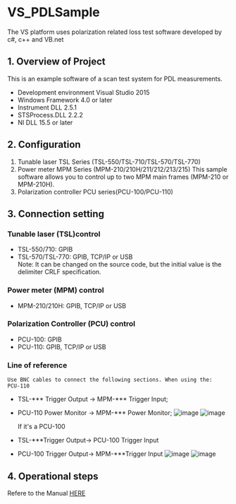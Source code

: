 # VS_PDLSample
 The VS platform uses polarization related loss test software developed by c#, c++ and VB.net

## 1. Overview of Project
This is an example software of a scan test system for PDL measurements.
  + Development environment  Visual Studio 2015
  +	Windows Framework        4.0 or later
  +	Instrument DLL           2.5.1
  +	STSProcess.DLL           2.2.2
  +	NI DLL                   15.5 or later

## 2. Configuration
1.	Tunable laser TSL Series (TSL-550/TSL-710/TSL-570/TSL-770)
2.	Power meter MPM Series (MPM-210/210H/211/212/213/215)
   This sample software allows you to control up to two MPM main frames (MPM-210 or MPM-210H).
3.	Polarization controller PCU series(PCU-100/PCU-110)

## 3. Connection setting
### Tunable laser (TSL)control
  - TSL-550/710: GPIB
  - TSL-570/TSL-770: GPIB, TCP/IP or USB  
    Note: It can be changed on the source code, but the initial value is the delimiter CRLF specification.
### Power meter (MPM) control
  - MPM-210/210H: GPIB, TCP/IP or USB

### Polarization Controller (PCU) control
  - PCU-100: GPIB 
  - PCU-110: GPIB, TCP/IP or USB

### Line of reference
    Use BNC cables to connect the following sections. When using the:
    PCU-110
  - TSL-*** Trigger Output	->	MPM-*** Trigger Input; 
  - PCU-110 Power Monitor	->	MPM-*** Power Monitor;
  ![image](https://github.com/santec-corporation/VS_PDLSample/assets/132535077/a5f5c99a-11cc-44b6-8f12-56e2e3ba67a8)
  ![image](https://github.com/santec-corporation/VS_PDLSample/assets/132535077/d5cc8e12-63e5-4d01-9a93-f4baa0c4f916)

    If it's a PCU-100
  - TSL-***Trigger Output->  PCU-100 Trigger Input
  - PCU-100 Trigger Output->  MPM-***Trigger Input
  ![image](https://github.com/santec-corporation/VS_PDLSample/assets/132535077/b4276de4-0512-4955-9c2e-aed42e5b8ed5)
  ![image](https://github.com/santec-corporation/VS_PDLSample/assets/132535077/8177cb72-5abd-4125-9af1-006165323063)

## 4. Operational steps
Refere to the Manual [HERE](https://github.com/santec-corporation/VS_PDLSample/blob/main/Santec%20PDL%20Swept%20Test%20System%20Manual%20V1.3_EN_20231009.pdf)
